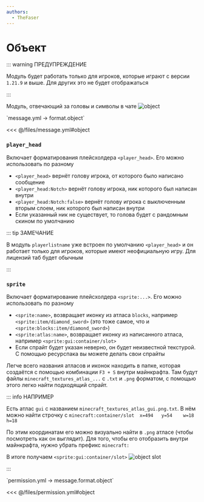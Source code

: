 ```yaml
---
authors:
  - TheFaser
---
```


# Объект

::: warning ПРЕДУПРЕЖДЕНИЕ

Модуль будет работать только для игроков, которые играют с версии `1.21.9` и выше. Для других это не будет отображаться

:::

Модуль, отвечающий за головы и символы в чате
![object](/object.png)

[//]: # (message.yml)
<!--@include: @/parts/words.md#setting-->
<!--@include: @/parts/words.md#path--> `message.yml → format.object`

<!--@include: @/parts/words.md#default-->
<<< @/files/message.yml#object

<!--@include: @/parts/enable.md-->

### `player_head`

Включает форматирования плейсхолдера `<player_head>`. Его можно использовать по разному
- `<player_head>` вернёт голову игрока, от которого было написано сообщение
- `<player_head:Notch>` вернёт голову игрока, ник которого был написан внутри
- `<player_head:Notch:false>` вернёт голову игрока с выключенным вторым слоем, ник которого был написан внутри
- Если указанный ник не существует, то голова будет с рандомным скином по умолчанию

::: tip ЗАМЕЧАНИЕ

В модуль `playerlistname` уже встроен по умолчанию `<player_head>` и он работает только для игроков, которые имеют неофициальную игру. Для лицензий таб будет обычным

:::

### `sprite`

Включает форматирование плейсхолдера `<sprite:...>`. Его можно использовать по разному
- `<sprite:name>`, возвращает иконку из атласа `blocks`, например `<sprite:item/diamond_sword>` (это тоже самое, что и `<sprite:blocks:item/diamond_sword>`)
- `<sprite:atlas:name>`, возвращает иконку из написанного атласа, например `<sprite:gui:container/slot>`
- Если спрайт будет указан неверно, он будет неизвестной текстурой. С помощью ресурспака вы можете делать свои спрайты

Легче всего названия атласов и иконок находить в папке, которая создаётся с помощью комбинации `F3 + S` внутри майнкрафта. Там будут файлы `minecraft_textures_atlas_...` с `.txt` и `.png` форматом, с помощью этого легко найти подходящий спрайт.

::: info НАПРИМЕР

Есть атлас `gui` с названием `minecraft_textures_atlas_gui.png.txt`. В нём можно найти строчку с `minecraft:container/slot	x=494	y=54	w=18	h=18`

По этим координатам его можно визуально найти в `.png` атласе (чтобы посмотреть как он выглядит). Для того, чтобы его отобразить внутри майнкрафта, нужно убрать префикс `minecraft:`

В итоге получаем `<sprite:gui:container/slot>`
![object slot](/objectslot.png)

:::

[//]: # (permission.yml)
<!--@include: @/parts/words.md#permission-->
<!--@include: @/parts/words.md#path--> `permission.yml → message.format.object`

<!--@include: @/parts/words.md#default-->
<<< @/files/permission.yml#object

<!--@include: @/parts/permission/permissionTier3.md-->